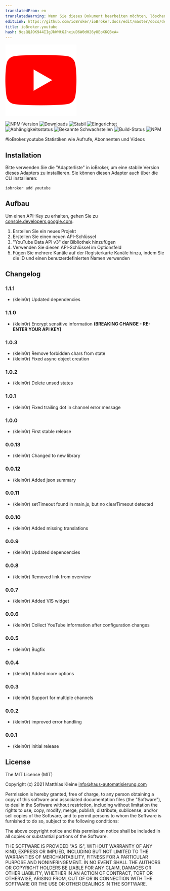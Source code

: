 ```yaml
---
translatedFrom: en
translatedWarning: Wenn Sie dieses Dokument bearbeiten möchten, löschen Sie bitte das Feld "translationsFrom". Andernfalls wird dieses Dokument automatisch erneut übersetzt
editLink: https://github.com/ioBroker/ioBroker.docs/edit/master/docs/de/adapterref/iobroker.youtube/README.md
title: ioBroker.youtube
hash: 9qsQQJOK944IIgJkWNtGJhxiuD6W0dH26yUEoXKQBxA=
---
```

![Logo](../../../en/adapterref/iobroker.youtube/admin/youtube.png)

![NPM-Version](http://img.shields.io/npm/v/iobroker.youtube.svg)
![Downloads](https://img.shields.io/npm/dm/iobroker.youtube.svg)
![Stabil](http://iobroker.live/badges/youtube-stable.svg)
![Eingerichtet](http://iobroker.live/badges/youtube-installed.svg)
![Abhängigkeitsstatus](https://img.shields.io/david/klein0r/iobroker.youtube.svg)
![Bekannte Schwachstellen](https://snyk.io/test/github/klein0r/ioBroker.youtube/badge.svg)
![Build-Status](http://img.shields.io/travis/klein0r/ioBroker.youtube.svg)
![NPM](https://nodei.co/npm/iobroker.youtube.png?downloads=true)

#ioBroker.youtube
Statistiken wie Aufrufe, Abonnenten und Videos

## Installation
Bitte verwenden Sie die "Adapterliste" in ioBroker, um eine stabile Version dieses Adapters zu installieren. Sie können diesen Adapter auch über die CLI installieren:

```
iobroker add youtube
```

## Aufbau
Um einen API-Key zu erhalten, gehen Sie zu [console.developers.google.com](https://console.developers.google.com/apis/dashboard).

1. Erstellen Sie ein neues Projekt
2. Erstellen Sie einen neuen API-Schlüssel
3. "YouTube Data API v3" der Bibliothek hinzufügen
4. Verwenden Sie diesen API-Schlüssel im Optionsfeld
5. Fügen Sie mehrere Kanäle auf der Registerkarte Kanäle hinzu, indem Sie die ID und einen benutzerdefinierten Namen verwenden

## Changelog

### 1.1.1

* (klein0r) Updated dependencies

### 1.1.0

* (klein0r) Encrypt sensitive information **(BREAKING CHANGE - RE-ENTER YOUR API KEY)**

### 1.0.3

* (klein0r) Remove forbidden chars from state
* (klein0r) Fixed async object creation

### 1.0.2

* (klein0r) Delete unsed states

### 1.0.1

* (klein0r) Fixed trailing dot in channel error message

### 1.0.0

* (klein0r) First stable release

### 0.0.13

* (klein0r) Changed to new library

### 0.0.12

* (klein0r) Added json summary

### 0.0.11

* (klein0r) setTimeout found in main.js, but no clearTimeout detected

### 0.0.10

* (klein0r) Added missing translations

### 0.0.9

* (klein0r) Updated depencencies

### 0.0.8

* (klein0r) Removed link from overview

### 0.0.7

* (klein0r) Added VIS widget

### 0.0.6

* (klein0r) Collect YouTube information after configuration changes

### 0.0.5

* (klein0r) Bugfix

### 0.0.4

* (klein0r) Added more options

### 0.0.3

* (klein0r) Support for multiple channels

### 0.0.2

* (klein0r) improved error handling

### 0.0.1

* (klein0r) initial release

## License

The MIT License (MIT)

Copyright (c) 2021 Matthias Kleine <info@haus-automatisierung.com>

Permission is hereby granted, free of charge, to any person obtaining a copy
of this software and associated documentation files (the "Software"), to deal
in the Software without restriction, including without limitation the rights
to use, copy, modify, merge, publish, distribute, sublicense, and/or sell
copies of the Software, and to permit persons to whom the Software is
furnished to do so, subject to the following conditions:

The above copyright notice and this permission notice shall be included in
all copies or substantial portions of the Software.

THE SOFTWARE IS PROVIDED "AS IS", WITHOUT WARRANTY OF ANY KIND, EXPRESS OR
IMPLIED, INCLUDING BUT NOT LIMITED TO THE WARRANTIES OF MERCHANTABILITY,
FITNESS FOR A PARTICULAR PURPOSE AND NONINFRINGEMENT. IN NO EVENT SHALL THE
AUTHORS OR COPYRIGHT HOLDERS BE LIABLE FOR ANY CLAIM, DAMAGES OR OTHER
LIABILITY, WHETHER IN AN ACTION OF CONTRACT, TORT OR OTHERWISE, ARISING FROM,
OUT OF OR IN CONNECTION WITH THE SOFTWARE OR THE USE OR OTHER DEALINGS IN
THE SOFTWARE.